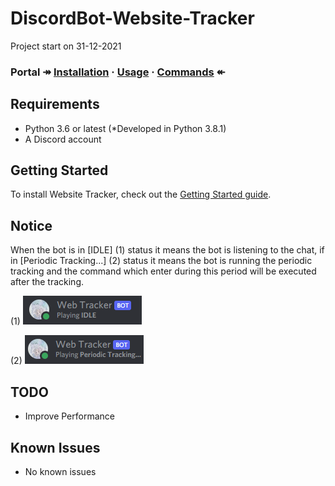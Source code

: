 # DiscordBot-Website-Tracker
Project start on 31-12-2021

### Portal ↠ [Installation](docs/gettingstarted.md#installing-python-package) · [Usage](docs/gettingstarted.md#bot-deployment) · [Commands](docs/gettingstarted.md#bot-commands) ↞

## Requirements
* Python 3.6 or latest (*Developed in Python 3.8.1)
* A Discord account

## Getting Started
To install Website Tracker, check out the [Getting Started guide](docs/gettingstarted.md).

## Notice
When the bot is in [IDLE] (1) status it means the bot is listening to the chat, if in [Periodic Tracking...] (2) status it means the bot is running the periodic tracking and the command which enter during this period will be executed after the tracking.

(1)
![alt text](/docs/imgs/discord-bot-state-idle.png)

(2)
![alt text](/docs/imgs/discord-bot-state-periodic-tracking.png)

## TODO
* Improve Performance

## Known Issues
* No known issues

